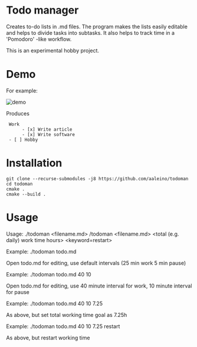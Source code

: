 # Todo manager

Creates to-do lists in .md files. The program makes the lists easily editable and helps to divide tasks into subtasks. It also helps to track time in a 'Pomodoro' -like workflow. 

This is an experimental hobby project. 

Demo
====

For example:

![demo](https://github.com/aaleino/todoman/blob/main/todoman.gif "Todo manager demo")


Produces

     Work
          - [x] Write article
          - [x] Write software
     - [ ] Hobby


Installation
============

	git clone --recurse-submodules -j8 https://github.com/aaleino/todoman
	cd todoman
	cmake .
	cmake --build .


Usage
=====

Usage: 
	./todoman <filename.md>
        /todoman <filename.md> <work interval duration minutes> <pause duration in minutes> <total (e.g. daily) work time hours> <keyword=restart>

Example: ./todoman todo.md

Open todo.md for editing, use default intervals (25 min work 5 min pause)

Example: ./todoman todo.md 40 10

Open todo.md for editing, use 40 minute interval for work, 10 minute interval for pause

Example: ./todoman todo.md 40 10 7.25

As above, but set total working time goal as 7.25h

Example: ./todoman todo.md 40 10 7.25 restart

As above, but restart working time

